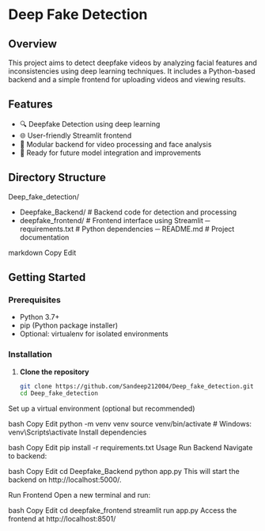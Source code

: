 # Deep Fake Detection

## Overview

This project aims to detect deepfake videos by analyzing facial features and inconsistencies using deep learning techniques. It includes a Python-based backend and a simple frontend for uploading videos and viewing results.

## Features

- 🔍 Deepfake Detection using deep learning
- 🌐 User-friendly Streamlit frontend
- 🔧 Modular backend for video processing and face analysis
- 🧠 Ready for future model integration and improvements

## Directory Structure

Deep_fake_detection/
- Deepfake_Backend/ # Backend code for detection and processing
- deepfake_frontend/ # Frontend interface using Streamlit
─ requirements.txt # Python dependencies
─ README.md # Project documentation

markdown
Copy
Edit

## Getting Started

### Prerequisites

- Python 3.7+
- pip (Python package installer)
- Optional: virtualenv for isolated environments

### Installation

1. **Clone the repository**
   ```bash
   git clone https://github.com/Sandeep212004/Deep_fake_detection.git
   cd Deep_fake_detection
Set up a virtual environment (optional but recommended)

bash
Copy
Edit
python -m venv venv
source venv/bin/activate  # Windows: venv\Scripts\activate
Install dependencies

bash
Copy
Edit
pip install -r requirements.txt
Usage
Run Backend
Navigate to backend:

bash
Copy
Edit
cd Deepfake_Backend
python app.py
This will start the backend on http://localhost:5000/.

Run Frontend
Open a new terminal and run:

bash
Copy
Edit
cd deepfake_frontend
streamlit run app.py
Access the frontend at http://localhost:8501/
